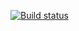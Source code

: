 [![Build status](https://ci.appveyor.com/api/projects/status/13v8n43xx3x06ahr?svg=true)](https://ci.appveyor.com/project/AntonMain/selenium-and-selenide-92vdn)
